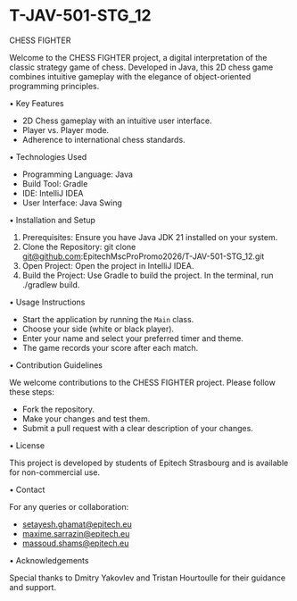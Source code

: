 # T-JAV-501-STG_12


CHESS FIGHTER

Welcome to the CHESS FIGHTER project, a digital interpretation of the classic strategy game of chess. Developed in Java, this 2D chess game combines intuitive gameplay with the elegance of object-oriented programming principles.

 • Key Features

- 2D Chess gameplay with an intuitive user interface.
- Player vs. Player mode.
- Adherence to international chess standards.

• Technologies Used
      
- Programming Language: Java
- Build Tool: Gradle
- IDE: IntelliJ IDEA
- User Interface: Java Swing

• Installation and Setup

1. Prerequisites: Ensure you have Java JDK 21 installed on your system.
2. Clone the Repository: git clone git@github.com:EpitechMscProPromo2026/T-JAV-501-STG_12.git
3. Open Project: Open the project in IntelliJ IDEA.
4. Build the Project: Use Gradle to build the project. In the terminal, run ./gradlew build.

• Usage Instructions

- Start the application by running the `Main` class.
- Choose your side (white or black player).
- Enter your name and select your preferred timer and theme.
- The game records your score after each match.

• Contribution Guidelines
      
We welcome contributions to the CHESS FIGHTER project. Please follow these steps:
- Fork the repository.
- Make your changes and test them.
- Submit a pull request with a clear description of your changes.

• License
      
This project is developed by students of Epitech Strasbourg and is available for non-commercial use.

• Contact

For any queries or collaboration:
- setayesh.ghamat@epitech.eu
- maxime.sarrazin@epitech.eu
- massoud.shams@epitech.eu

• Acknowledgements

Special thanks to Dmitry Yakovlev and Tristan Hourtoulle for their guidance and support.




